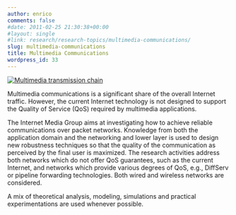 ```yaml
---
author: enrico
comments: false
#date: 2011-02-25 21:30:38+00:00
#layout: single
#link: research/research-topics/multimedia-communications/
slug: multimedia-communications
title: Multimedia Communications
wordpress_id: 33
---
```


[![Multimedia transmission chain]({{site.baseurl}}/res/2011/04/multimedia_transmission_chain.png)]({{site.baseurl}}/res/2011/04/multimedia_transmission_chain.png)

Multimedia communications is a significant share of the overall Internet  traffic. However, the current Internet technology is not designed to support the Quality of Service (QoS) required by multimedia applications.

The Internet Media Group aims at investigating how to achieve reliable communications over packet networks. Knowledge from both the application domain and the networking and lower layer is used to design new robustness techniques so that the quality of the communication as perceived by the final user is maximized. The research activities address both networks which do not offer QoS guarantees, such as the current Internet, and networks which provide various degrees of QoS, e.g., DiffServ or pipeline forwarding technologies. Both wired and wireless networks are considered.

A mix of theoretical analysis, modeling, simulations and practical experimentations are used whenever possible.
